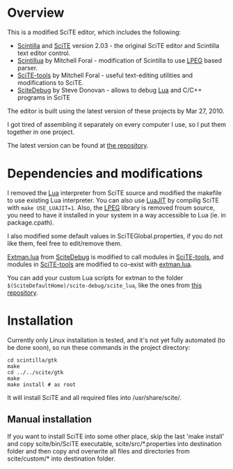 Overview
========

This is a modified SciTE editor, which includes the following:

* [Scintilla][] and [SciTE][] version 2.03 - the original SciTE editor and Scintilla text editor control.
* [Scintillua][] by Mitchell Foral - modification of Scintilla to use [LPEG][] based parser.
* [SciTE-tools][] by Mitchell Foral - useful text-editing utilities and modifications to SciTE.
* [SciteDebug][] by Steve Donovan - allows to debug [Lua][] and C/C++ programs in SciTE

The editor is built using the latest version of these projects by Mar 27, 2010.

I got tired of assembling it separately on every computer I use, so I put them together
in one project.

The latest version can be found at [the repository](http://github.com/mkottman/scite).
	
[scintilla]: http://www.scintilla.org/						"Scintilla"
[scite]: http://www.scintilla.org/SciTE.html				"SciTE"
[scintillua]: http://code.google.com/p/scintillua/			"Scintillua"
[lpeg]: http://www.inf.puc-rio.br/~roberto/lpeg/lpeg.html	"LPEG"
[scite-tools]: http://caladbolg.net/scite.php				"SciTE-tools"
[scitedebug]: http://scitedebug.luaforge.net/				"SciteDebug"

Dependencies and modifications
==============================

I removed the [Lua][] interpreter from SciTE source and modified the makefile to use existing Lua interpreter.
You can also use [LuaJIT][] by compilig SciTE with `make USE_LUAJIT=1`. Also, the [LPEG][] library is
removed froum source, you need to have it installed in your system in a way accessible to Lua (ie. 
in package.cpath).

I also modified some default values in SciTEGlobal.properties, if you do not like them, feel free to
edit/remove them.

[Extman.lua][extman] from [SciteDebug][] is modified to call modules in [SciTE-tools][], and modules
in [SciTE-tools][] are modified to co-exist with [extman.lua][extman].

You can add your custom Lua scripts for extman to the folder `$(SciteDefaultHome)/scite-debug/scite_lua`,
like the ones from [this repository](http://github.com/mkottman/scite_scripts).

[lua]: http://www.lua.org/						"Lua"
[luajit]: http://luajit.org/					"LuaJIT"
[extman]: http://lua-users.org/wiki/SciteExtMan "Extman"

Installation
============

Currently only Linux installation is tested, and it's not yet fully automated (to be done soon),
so run these commands in the project directory:

	cd scintilla/gtk
	make
	cd ../../scite/gtk
	make
	make install # as root

It will install SciTE and all required files into /usr/share/scite/.

Manual installation
-------------------

If you want to install SciTE into some other place, skip the last 'make install'
and copy scite/bin/SciTE executable, scite/src/\*.properties into destination folder
and then copy and overwrite all files and directories from scite/custom/\* into destination folder.
